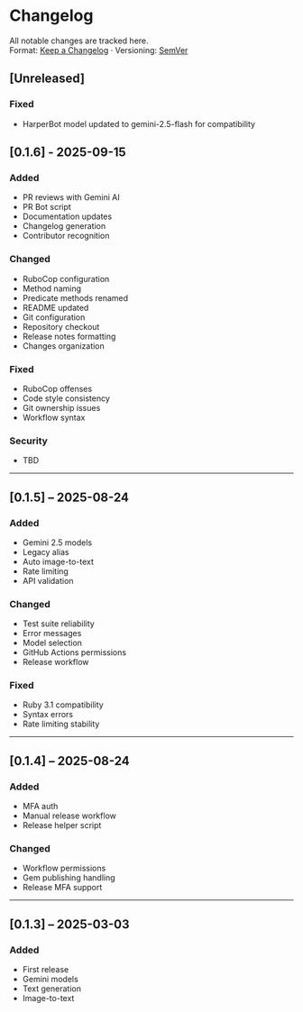 # Changelog

All notable changes are tracked here.  
Format: [Keep a Changelog](https://keepachangelog.com/en/1.0.0/) · Versioning: [SemVer](https://semver.org/spec/v2.0.0.html)

## [Unreleased]

### Fixed

- HarperBot model updated to gemini-2.5-flash for compatibility

## [0.1.6] - 2025-09-15

### Added

- PR reviews with Gemini AI
- PR Bot script
- Documentation updates
- Changelog generation
- Contributor recognition

### Changed

- RuboCop configuration
- Method naming
- Predicate methods renamed
- README updated
- Git configuration
- Repository checkout
- Release notes formatting
- Changes organization

### Fixed

- RuboCop offenses
- Code style consistency
- Git ownership issues
- Workflow syntax

### Security

- TBD

---

## [0.1.5] – 2025-08-24

### Added

- Gemini 2.5 models
- Legacy alias
- Auto image-to-text
- Rate limiting
- API validation

### Changed

- Test suite reliability
- Error messages
- Model selection
- GitHub Actions permissions
- Release workflow

### Fixed

- Ruby 3.1 compatibility
- Syntax errors
- Rate limiting stability

---

## [0.1.4] – 2025-08-24

### Added

- MFA auth
- Manual release workflow
- Release helper script

### Changed

- Workflow permissions
- Gem publishing handling
- Release MFA support

---

## [0.1.3] – 2025-03-03

### Added

- First release
- Gemini models
- Text generation
- Image-to-text
